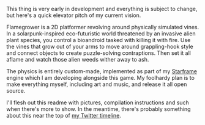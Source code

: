 This thing is very early in development and everything is subject to change,
but here's a quick elevator pitch of my current vision.

Flamegrower is a 2D platformer revolving around physically simulated vines. In
a solarpunk-inspired eco-futuristic world threatened by an invasive alien plant
species, you control a bioandroid tasked with killing it with fire. Use the
vines that grow out of your arms to move around grappling-hook style and
connect objects to create puzzle-solving contraptions. Then set it all aflame
and watch those alien weeds wither away to ash.

The physics is entirely custom-made, implemented as part of my
[Starframe](https://github.com/MoleTrooper/starframe) engine which I am
developing alongside this game. My foolhardy plan is to make everything myself,
including art and music, and release it all open source.

I'll flesh out this readme with pictures, compilation instructions and such
when there's more to show. In the meantime, there's probably something about
this near the top of [my Twitter timeline](https://twitter.com/moletrooper).
